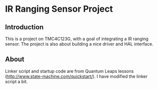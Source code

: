 # IR Ranging Sensor Project

## Introduction

This is a project on TMC4C123G, with a goal of integrating a IR ranging
sensor. The project is also about building a nice driver and HAL
interface.


## About

Linker script and startup code are from Quantum Leaps lessons
(http://www.state-machine.com/quickstart/). I have modified the linker
script a bit.
